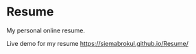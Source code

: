 # Resume

My personal online resume. 


Live demo for my resume https://siemabrokul.github.io/Resume/
